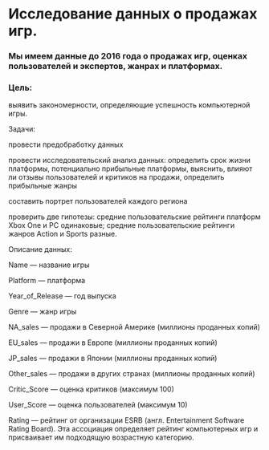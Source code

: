 # Исследование данных о продажах игр.
### Мы имеем данные до 2016 года о продажах игр, оценках пользователей и экспертов, жанрах и платформах.

### Цель:
выявить закономерности, определяющие успешность компьютерной игры.

Задачи:

провести предобработку данных

провести исследовательский анализ данных: определить срок жизни платформы, потенциально прибыльные платформы, выяснить, влияют ли отзывы пользователей и критиков на продажи, определить прибыльные жанры

составить портрет пользователей каждого региона

проверить две гипотезы: средние пользовательские рейтинги платформ Xbox One и PC одинаковые; средние пользовательские рейтинги жанров Action и Sports разные.

Описание данных:

Name — название игры

Platform — платформа

Year_of_Release — год выпуска

Genre — жанр игры

NA_sales — продажи в Северной Америке (миллионы проданных копий)

EU_sales — продажи в Европе (миллионы проданных копий)

JP_sales — продажи в Японии (миллионы проданных копий)

Other_sales — продажи в других странах (миллионы проданных копий)

Critic_Score — оценка критиков (максимум 100)

User_Score — оценка пользователей (максимум 10)

Rating — рейтинг от организации ESRB (англ. Entertainment Software Rating Board). Эта ассоциация определяет рейтинг компьютерных игр и присваивает им подходящую возрастную категорию.
